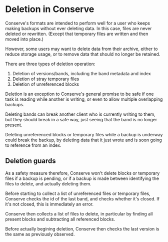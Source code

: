 # Deletion in Conserve

Conserve's formats are intended to perform well for a user who keeps making
backups without ever deleting data. In this case, files are never deleted or
rewritten. (Except that temporary files are written and then moved into place.)

However, some users may want to delete data from their archive, either to reduce
storage usage, or to remove data that should no longer be retained.

There are three types of deletion operation:

1. Deletion of versions/bands, including the band metadata and index
2. Deletion of stray temporary files
3. Deletion of unreferenced blocks

Deletion is an exception to Conserve's general promise to be safe if one task is
reading while another is writing, or even to allow multiple overlapping backups.

Deleting bands can break another client who is currently writing to them, but
they should break in a safe way, just seeing that the band is no longer present.

Deleting unreferenced blocks or temporary files while a backup is underway could
break the backup, by deleting data that it just wrote and is soon going to
reference from an index.

## Deletion guards

As a safety measure therefore, Conserve won't delete blocks or temporary files
if a backup is pending, or if a backup is made between identifying the files to
delete, and actually deleting them.

Before starting to collect a list of unreferenced files or temporary files,
Conserve checks the id of the last band, and checks whether it's closed. If it's
not closed, this is immediately an error.

Conserve then collects a list of files to delete, in particular by finding all 
present blocks and subtracting all referenced blocks.

Before actually begining deletion, Conserve then checks the last version is the
same as previously observed.
